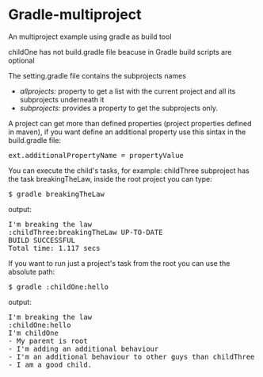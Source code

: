 # Gradle-multiproject

An multiproject example using gradle as build tool

childOne has not build.gradle file beacuse in Gradle build scripts are optional

The setting.gradle file contains the subprojects names
<ul>
<li><em>allprojects:</em> property to get a list with the current project and all its subprojects underneath it</li>
<li><em>subprojects:</em> provides a property to get the subprojects only.</li>
</ul>
A project can get more than defined properties (project properties defined in maven), if you want define an additional property use this sintax in the build.gradle file:
<pre>
ext.additionalPropertyName = propertyValue
</pre>

You can execute the child's tasks, for example:
childThree subproject has the task breakingTheLaw, inside the root project you can type:
<pre>
$ gradle breakingTheLaw
</pre>
output:
<pre>
I'm breaking the law
:childThree:breakingTheLaw UP-TO-DATE
BUILD SUCCESSFUL
Total time: 1.117 secs
</pre>
If you want to run just a project's task from the root you can use the absolute path:
<pre>
$ gradle :childOne:hello
</pre>
output:
<pre>
I'm breaking the law
:childOne:hello
I'm childOne
- My parent is root
- I'm adding an additional behaviour
- I'm an additional behaviour to other guys than childThree
- I am a good child.
</pre>

